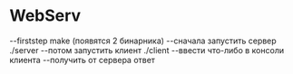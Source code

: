 # WebServ
--firststep make (появятся 2 бинарника)
--сначала запустить сервер ./server
--потом запустить клиент ./client
--ввести что-либо в консоли клиента
--получить от сервера ответ
